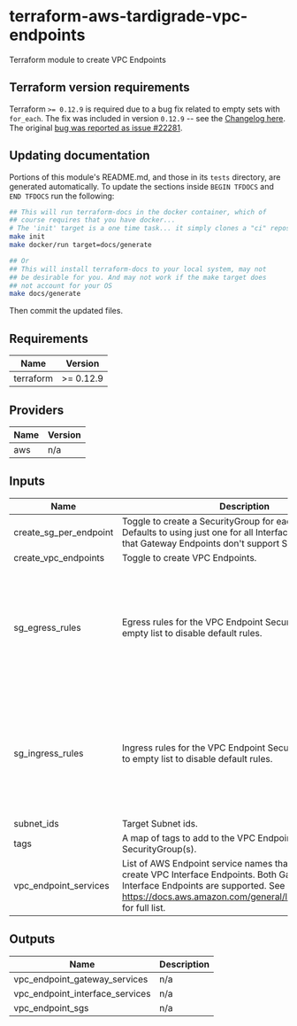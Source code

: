 # terraform-aws-tardigrade-vpc-endpoints

Terraform module to create VPC Endpoints

## Terraform version requirements
Terraform `>= 0.12.9` is required due to a bug fix related to empty sets with `for_each`. The fix was included in
version `0.12.9` -- see the [Changelog here](https://github.com/hashicorp/terraform/blob/v0.12/CHANGELOG.md#0129-september-17-2019).
The original [bug was reported as issue #22281](https://github.com/hashicorp/terraform/issues/22281).

## Updating documentation
Portions of this module's README.md, and those in its `tests` directory, are generated automatically. To update the sections inside `BEGIN TFDOCS` and `END TFDOCS` run the following:

```sh
## This will run terraform-docs in the docker container, which of
## course requires that you have docker...
# The 'init' target is a one time task... it simply clones a "ci" repository to access shared make targets
make init
make docker/run target=docs/generate

## Or
## This will install terraform-docs to your local system, may not
## be desirable for you. And may not work if the make target does
## not account for your OS
make docs/generate
```

Then commit the updated files.

<!-- BEGIN TFDOCS -->
## Requirements

| Name | Version |
|------|---------|
| terraform | >= 0.12.9 |

## Providers

| Name | Version |
|------|---------|
| aws | n/a |

## Inputs

| Name | Description | Type | Default | Required |
|------|-------------|------|---------|:--------:|
| create\_sg\_per\_endpoint | Toggle to create a SecurityGroup for each VPC Endpoint. Defaults to using just one for all Interface Endpoints. Note that Gateway Endpoints don't support SecurityGroups. | `bool` | `false` | no |
| create\_vpc\_endpoints | Toggle to create VPC Endpoints. | `bool` | `true` | no |
| sg\_egress\_rules | Egress rules for the VPC Endpoint SecurityGroup(s). Set to empty list to disable default rules. | <pre>list(object({<br>    description      = string<br>    prefix_list_ids  = list(string)<br>    from_port        = number<br>    to_port          = number<br>    protocol         = string<br>    cidr_blocks      = list(string)<br>    ipv6_cidr_blocks = list(string)<br>    security_groups  = list(string)<br>  }))</pre> | `null` | no |
| sg\_ingress\_rules | Ingress rules for the VPC Endpoint SecurityGroup(s). Set to empty list to disable default rules. | <pre>list(object({<br>    description      = string<br>    prefix_list_ids  = list(string)<br>    from_port        = number<br>    to_port          = number<br>    protocol         = string<br>    cidr_blocks      = list(string)<br>    ipv6_cidr_blocks = list(string)<br>    security_groups  = list(string)<br>  }))</pre> | `null` | no |
| subnet\_ids | Target Subnet ids. | `list(string)` | `[]` | no |
| tags | A map of tags to add to the VPC Endpoint and to the SecurityGroup(s). | `map(string)` | `{}` | no |
| vpc\_endpoint\_services | List of AWS Endpoint service names that are used to create VPC Interface Endpoints. Both Gateway and Interface Endpoints are supported. See https://docs.aws.amazon.com/general/latest/gr/rande.html for full list. | `list(string)` | `[]` | no |

## Outputs

| Name | Description |
|------|-------------|
| vpc\_endpoint\_gateway\_services | n/a |
| vpc\_endpoint\_interface\_services | n/a |
| vpc\_endpoint\_sgs | n/a |

<!-- END TFDOCS -->

